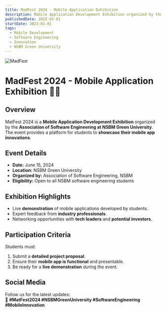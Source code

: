 ```yaml
---
title: MadFest 2024 - Mobile Application Exhibition
description: Mobile Application Development Exhibition organized by the Association of Software Engineering at NSBM Green University. The event provides a platform for students to showcase their mobile app innovations
publishedDate: 2025-03-01
startDate: 2023-01-01
tags:
  - Mobile Development
  - Software Engineering
  - Innovation
  - NSBM Green University
---
```


![MadFest](/madfest.jpg)

# MadFest 2024 - Mobile Application Exhibition 📱🎉

## Overview

MatFest 2024 is a **Mobile Application Development Exhibition** organized by the **Association of Software Engineering at NSBM Green University**. The event provides a platform for students to **showcase their mobile app innovations**.

## Event Details

- **Date:** June 15, 2024
- **Location:** NSBM Green University
- **Organized by:** Association of Software Engineering, NSBM
- **Eligibility:** Open to all NSBM software engineering students

## Exhibition Highlights

- Live **demonstration** of mobile applications developed by students.
- Expert feedback from **industry professionals**.
- Networking opportunities with **tech leaders** and **potential investors**.

## Participation Criteria

Students must:

1. Submit a **detailed project proposal**.
2. Ensure their **mobile app is functional** and presentable.
3. Be ready for a **live demonstration** during the event.

## Social Media

Follow us for the latest updates:  
📌 **#MatFest2024 #NSBMGreenUniversity #SoftwareEngineering #MobileInnovation**
